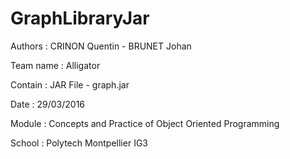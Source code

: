 # GraphLibraryJar

Authors : CRINON Quentin - BRUNET Johan

Team name : Alligator

Contain : JAR File - graph.jar

Date : 29/03/2016

Module : Concepts and Practice of Object Oriented Programming

School : Polytech Montpellier IG3
